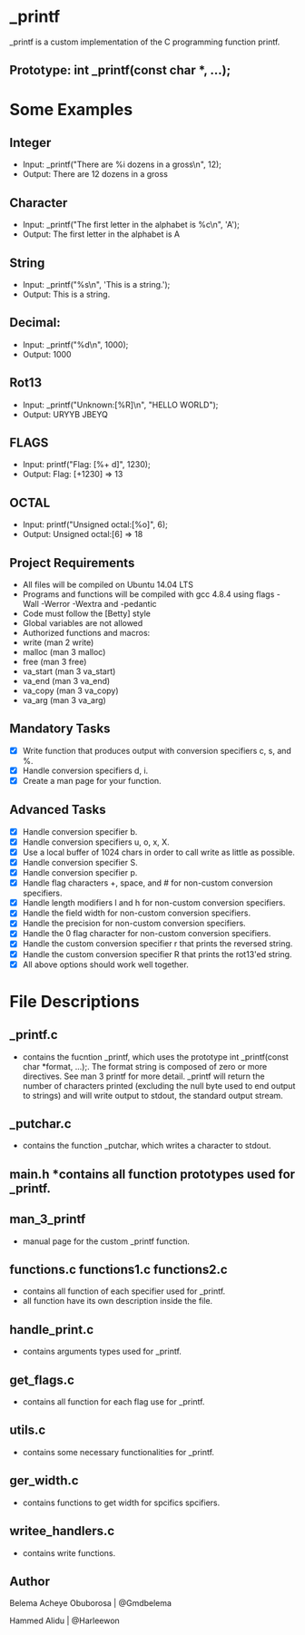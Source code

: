 # _printf
_printf is a custom implementation of the C programming function printf.

## Prototype: int _printf(const char *, ...);

# Some Examples
## Integer

- Input: _printf("There are %i dozens in a gross\n", 12);
- Output: There are 12 dozens in a gross
## Character

- Input: _printf("The first letter in the alphabet is %c\n", 'A');
- Output: The first letter in the alphabet is A
## String

- Input: _printf("%s\n", 'This is a string.');
- Output: This is a string.
## Decimal:

- Input: _printf("%d\n", 1000);
- Output: 1000
## Rot13

- Input: _printf("Unknown:[%R]\n", "HELLO WORLD");
- Output: URYYB JBEYQ
## FLAGS

- Input: printf("Flag: [%+ d]", 1230);
- Output: Flag: [+1230] => 13
## OCTAL

- Input: printf("Unsigned octal:[%o]", 6);
- Output: Unsigned octal:[6] => 18
## Project Requirements
- All files will be compiled on Ubuntu 14.04 LTS
- Programs and functions will be compiled with gcc 4.8.4 using flags -Wall -Werror -Wextra and -pedantic
- Code must follow the [Betty] style
- Global variables are not allowed
- Authorized functions and macros:
 - write (man 2 write)
 - malloc (man 3 malloc)
 - free (man 3 free)
 - va_start (man 3 va_start)
 - va_end (man 3 va_end)
 - va_copy (man 3 va_copy)
 - va_arg (man 3 va_arg)
## Mandatory Tasks
- [x] Write function that produces output with conversion specifiers c, s, and %.
- [x] Handle conversion specifiers d, i.
- [x] Create a man page for your function.
## Advanced Tasks
- [x] Handle conversion specifier b.
- [x] Handle conversion specifiers u, o, x, X.
- [x] Use a local buffer of 1024 chars in order to call write as little as possible.
- [x] Handle conversion specifier S.
- [x] Handle conversion specifier p.
- [x] Handle flag characters +, space, and # for non-custom conversion specifiers.
- [x] Handle length modifiers l and h for non-custom conversion specifiers.
- [x] Handle the field width for non-custom conversion specifiers.
- [x] Handle the precision for non-custom conversion specifiers.
- [x] Handle the 0 flag character for non-custom conversion specifiers.
- [x] Handle the custom conversion specifier r that prints the reversed string.
- [x] Handle the custom conversion specifier R that prints the rot13'ed string.
- [x] All above options should work well together.
# File Descriptions
## _printf.c

- contains the fucntion _printf, which uses the prototype int _printf(const char *format, ...);. The format string is composed of zero or more directives. See man 3 printf for more detail. _printf will return the number of characters printed (excluding the null byte used to end output to strings) and will write output to stdout, the standard output stream.
## _putchar.c

- contains the function _putchar, which writes a character to stdout.
## main.h *contains all function prototypes used for _printf.

## man_3_printf

- manual page for the custom _printf function.
## functions.c functions1.c functions2.c

- contains all function of each specifier used for _printf.
- all function have its own description inside the file.
## handle_print.c

- contains arguments types used for _printf.
## get_flags.c

- contains all function for each flag use for _printf.
## utils.c

- contains some necessary functionalities for _printf.
## ger_width.c

- contains functions to get width for spcifics spcifiers.
## writee_handlers.c

- contains write functions.
## Author
Belema Acheye Obuborosa | @Gmdbelema

Hammed Alidu | @Harleewon
